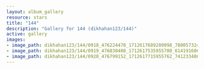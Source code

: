 ```yaml
---
layout: album_gallery
resource: stars
title: "144"
description: "Gallery for 144 (dikhahan123/144)"
active: gallery
images:
- image_path: dikhahan123/144/0918_476224478_1712617689289098_7800573247427339207_n.jpg
- image_path: dikhahan123/144/0919_476830408_1712617535955780_6141916065648835497_n.jpg
- image_path: dikhahan123/144/0920_476799152_1712617715955762_7412334863125672258_n.jpg
---
```

